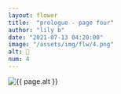 ```yaml
---
layout: flower
title:  "prologue - page four"
author: "lily b"
date: "2021-07-13 04:20:00"
image: "/assets/img/flw/4.png"
alt: 🌼
num: 4
---
```


<picture>
    <source media="all and (orientation: landscape)" srcset="{{ site.baseurl }}{{ page.image }}">
    <img src="{{ site.baseurl }}{{ page.image }}" alt="{{ page.alt }}">
</picture>